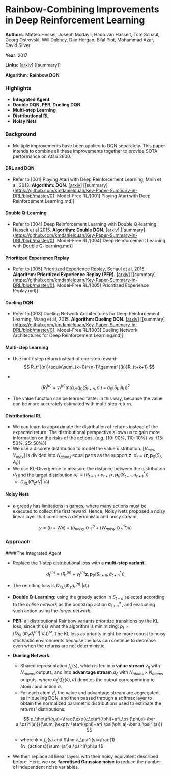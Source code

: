 # Rainbow-Combining Improvements in Deep Reinforcement Learning

**Authors**: Matteo Hessel, Joseph Modayil, Hado van Hasselt, Tom Schaul, Georg Ostrovski, Will Dabney, Dan Horgan, Bilal Piot, Mohammad Azar, David Silver

**Year**: 2017

**Links:** [[arxiv](https://arxiv.org/abs/1710.02298)] [[summary]]

**Algorithm**: **Rainbow DQN**

### Highlights

- **Integrated Agent**
- **Double DQN, PER, Dueling DQN**
- **Multi-step Learning**
- **Distributional RL**
- **Noisy Nets**

### Background

- Multiple improvements have been applied to DQN separately. This paper intends to combine all these improvements together to provide SOTA performance on Atari 2600.

#### DRL and DQN

- Refer to [001] Playing Atari with Deep Reinforcement Learning, Mnih et al, 2013. **Algorithm: DQN.** [[arxiv](https://arxiv.org/abs/1312.5602v1)] [[summary](https://github.com/kmdanielduan/Key-Paper-Summary-in-DRL/blob/master/01. Model-Free RL/[001] Playing Atari with Deep Reinforcement Learning.md)]

#### Double Q-Learning

- Refer to [004] Deep Reinforcement Learning with Double Q-learning, Hasselt et al 2015. **Algorithm: Double DQN.** [[arxiv](https://arxiv.org/abs/1509.06461)] [[summary](https://github.com/kmdanielduan/Key-Paper-Summary-in-DRL/blob/master/01. Model-Free RL/[004] Deep Reinforcement Learning with Double Q-learning.md)]

#### Prioritized Experience Replay

- Refer to [005] Prioritized Experience Replay, Schaul et al, 2015. **Algorithm: Prioritized Experience Replay (PER).** [[arxiv](https://arxiv.org/abs/1511.05952)] [[summary](https://github.com/kmdanielduan/Key-Paper-Summary-in-DRL/blob/master/01. Model-Free RL/[005] Prioritized Experience Replay.md)]

#### Dueling DQN

- Refer to [003] Dueling Network Architectures for Deep Reinforcement Learning, Wang et al, 2015. **Algorithm: Dueling DQN.** [[arxiv](https://arxiv.org/abs/1511.06581)] [[summary](https://github.com/kmdanielduan/Key-Paper-Summary-in-DRL/blob/master/01. Model-Free RL/[003] Dueling Network Architectures for Deep Reinforcement Learning.md)]

#### Multi-step Learning

- Use multi-step return instead of one-step reward:
  $$
  R_t^{(n)}\equiv\sum_{k=0}^{n-1}\gamma^{(k)}R_{t+k+1}
  $$

- 

$$
(R_t^{(n)}+\gamma_t^{(n)}\max_{a'}q_{\bar\theta}(S_{t+n},a')-q_\theta(S_t,A_t))^2
$$

- The value function can be learned faster in this way, because the value can be more accurately estimated with multi-step return.

#### Distributional RL

- We can learn to approximate the distribution of returns instead of the expected return. The distributional perspective allows us to gain more information on the  risks of the actions. (e.g. {10: 90%, 110: 10%} vs. {15: 50%, 25: 50%})
- We use a discrete distribution to model the value distribution. $[V_{min}, V_{max}]$ is divided into $N_{atoms}$ equal parts as the support $\mathbf{z}$. $d_t=(\mathbf{z},\mathbf{p}_\theta(S_t,A_t))$
- We use KL-Divergence to measure the distance between the distribution $d_t$ and the target distribution $d_t' \equiv (R_{t+1}+\gamma_{t+1}\mathbf{z},\mathbf{p}_{\bar\theta}(S_{t+1},\bar a^*_{t+1}))$
  - $D_{KL}(\Phi_z d_t'||d_t)$

#### Noisy Nets

- $\epsilon$-greedy has limitations in games, where many actions must be executed to collect the first reward. Hence, Noisy Nets proposed a noisy linear layer that combines a deterministic and noisy stream,

$$
y=(b+Wx)+(b_{noisy}\odot\epsilon^b+(W_{noisy}\odot\epsilon^w)x)
$$

### Approach

####The Integrated Agent

- Replace the 1-step distributional loss with a **multi-step variant.**

$$
d_t^{(n)} \equiv (R_{t}^{(n)}+\gamma_{t}^{(n)}\mathbf{z},\mathbf{p}_{\bar\theta}(S_{t+n},\bar a^*_{t+n}))
$$

- The resulting loss is $D_{KL}(\Phi_z d_t^{(n)}||d_t)$

- **Double Q-Learning:** using the greedy action in $S_{t+n}$ selected according to the *online network* as the bootstrap action $a^∗_{t+n}$, and evaluating such action using the *target network*. 

- **PER:** all distributional Rainbow variants prioritize transitions by the KL loss, since this is what the algorithm is minimizing: $p_t \propto (D_{KL}(\Phi_z d_t^{(n)}||d_t))^\omega$. The KL loss as priority might be more robust to noisy stochastic environments because the loss can continue to decrease even when the returns are not deterministic.

- **Dueling Network**: 

  - Shared representation $f_\xi(s)$, which is fed into **value stream** $v_\eta$ with $N_{atoms}$ outputs, and into **advantage stream** $a_\xi$ with $N_{atoms}\times N_{atoms}$ outputs, where $a_\xi^i(f_\xi(s),a)$ denotes the output corresponding to atom $i$ and action $a$.
  - For each atom $z^i$, the value and advantage stream are aggregated, as in dueling DQN, and then passed through a softmax layer to obtain the normalized parametric distributions used to estimate the returns' distributions:

  $$
  p_\theta^i(s,a)=\frac{\exp(v_\eta^i(\phi)+a^i_\psi(\phi,a)-\bar a_\psi^i(s))}{\sum_j\exp(v_\eta^i(\phi)+a^i_\psi(\phi,a)-\bar a_\psi^i(s))}
  $$

  

  - where $\phi=f_\xi(s)$ and $\bar a_\psi^i(s)=\frac{1}{N_{actions}}\sum_{a'}a_\psi^i(\phi,a')$

- We then replace all linear layers with their noisy equivalent described before. Here, we use **facrotised Gaussian noise** to reduce the number of independent noise variables.

